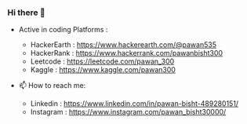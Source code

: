 ### Hi there 👋

<!--
**Pawan300/Pawan300** is a ✨ _special_ ✨ repository because its `README.md` (this file) appears on your GitHub profile.

Here are some ideas to get you started:

- 🔭 I’m currently working on ...
- 🌱 I’m currently learning ...
- 👯 I’m looking to collaborate on ...
- 🤔 I’m looking for help with ...
- 💬 Ask me about ...
- 📫 How to reach me: ...
- 😄 Pronouns: ...
- ⚡ Fun fact: ...
-->

- Active in coding Platforms : 
   - HackerEarth : https://www.hackerearth.com/@pawan535
   - HackerRank  : https://www.hackerrank.com/pawanbisht300
   - Leetcode    : https://leetcode.com/pawan_300
   - Kaggle      : https://www.kaggle.com/pawan300
   
- 📫 How to reach me: 
   - Linkedin  : https://www.linkedin.com/in/pawan-bisht-489280151/ 
   - Instagram : https://www.instagram.com/pawan_bisht30000/

